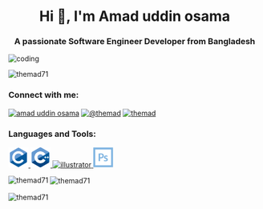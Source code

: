 <h1 align="center">Hi 👋, I'm Amad uddin osama</h1>
<h3 align="center">A passionate Software Engineer Developer from Bangladesh</h3>

<img aligh="right" alt="coding" width=400 src="https://miro.medium.com/max/1400/1*mB6YLIGqIk1hTzU6Fb12zQ.gif">
<p align="left"> <img src="https://komarev.com/ghpvc/?username=themad71&label=Profile%20views&color=0e75b6&style=flat" alt="themad71" /> </p>

<h3 align="left">Connect with me:</h3>
<p align="left">
<a href="https://fb.com/amad uddin osama" target="blank"><img align="center" src="https://raw.githubusercontent.com/rahuldkjain/github-profile-readme-generator/master/src/images/icons/Social/facebook.svg" alt="amad uddin osama" height="30" width="40" /></a>
<a href="https://www.hackerrank.com/@themad" target="blank"><img align="center" src="https://raw.githubusercontent.com/rahuldkjain/github-profile-readme-generator/master/src/images/icons/Social/hackerrank.svg" alt="@themad" height="30" width="40" /></a>
<a href="https://codeforces.com/profile/themad" target="blank"><img align="center" src="https://raw.githubusercontent.com/rahuldkjain/github-profile-readme-generator/master/src/images/icons/Social/codeforces.svg" alt="themad" height="30" width="40" /></a>
</p>

<h3 align="left">Languages and Tools:</h3>
<p align="left"> <a href="https://www.cprogramming.com/" target="_blank" rel="noreferrer"> <img src="https://raw.githubusercontent.com/devicons/devicon/master/icons/c/c-original.svg" alt="c" width="40" height="40"/> </a> <a href="https://www.w3schools.com/cpp/" target="_blank" rel="noreferrer"> <img src="https://raw.githubusercontent.com/devicons/devicon/master/icons/cplusplus/cplusplus-original.svg" alt="cplusplus" width="40" height="40"/> </a> <a href="https://www.adobe.com/in/products/illustrator.html" target="_blank" rel="noreferrer"> <img src="https://www.vectorlogo.zone/logos/adobe_illustrator/adobe_illustrator-icon.svg" alt="illustrator" width="40" height="40"/> </a> <a href="https://www.photoshop.com/en" target="_blank" rel="noreferrer"> <img src="https://raw.githubusercontent.com/devicons/devicon/master/icons/photoshop/photoshop-line.svg" alt="photoshop" width="40" height="40"/> </a> </p>

<p><img align="left" src="https://github-readme-stats.vercel.app/api/top-langs?username=themad71&show_icons=true&locale=en&layout=compact" alt="themad71" /></p>

<p>&nbsp;<img align="center" src="https://github-readme-stats.vercel.app/api?username=themad71&show_icons=true&locale=en" alt="themad71" /></p>

<p><img align="center" src="https://github-readme-streak-stats.herokuapp.com/?user=themad71&" alt="themad71" /></p>

